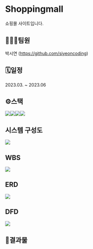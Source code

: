 # Shoppingmall
쇼핑몰 사이트입니다.

## 🧑‍🤝‍🧑팀원
박시연 (https://github.com/siyeoncoding)

## 🗓️일정
2023.03. ~ 2023.06

## ⚙스택
<img src="https://img.shields.io/badge/springboot-6DB33F?style=for-the-badge&logo=springboot&logoColor=white"><img src="https://img.shields.io/badge/mysql-4479A1?style=for-the-badge&logo=mysql&logoColor=white"><img src="https://img.shields.io/badge/java-007396?style=for-the-badge&logo=java&logoColor=white"><img src="https://img.shields.io/badge/javascript-F7DF1E?style=for-the-badge&logo=javascript&logoColor=white">

## 시스템 구성도
<img src="https://github.com/user-attachments/assets/09cd157f-8657-49f0-9414-204ef2f37791">

## WBS
<img src="https://github.com/user-attachments/assets/97f3f8fb-0973-4ad3-9698-b7dd14f1df3d">

## ERD
<img src="https://github.com/user-attachments/assets/8ff466bc-fccc-463c-808d-dd4442a2af0f">

## DFD
<img src="https://github.com/user-attachments/assets/1e4f47d4-94cb-47ad-bdf3-b307b499fef8">

## 📌결과물



